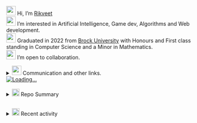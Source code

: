 <img src="https://user-images.githubusercontent.com/62815232/196769521-ef4fb24b-e8d9-4a27-ae4a-e0dc1bd1d2fe.png" width=25/> Hi, I’m <a href="https://www.google.com/search?q=rikveet">Rikveet</a>  
<img src="https://user-images.githubusercontent.com/62815232/196764085-3b4a74b8-fb97-453e-9915-715d53105bb0.png" width=25/> I’m interested in Artificial Intelligence, Game dev, Algorithms and Web development.  
<a href="https://youtube.com/clip/UgkxVoZYXwSF9ptSY4W_8jLttRR8ueTUXwj1"><img src="https://user-images.githubusercontent.com/62815232/196762888-af6f29c9-d3cb-4ca6-9cd4-bd2849f8a8d2.png" width=25/></a> Graduated in 2022 from [Brock University](https://brocku.ca/) with Honours and First class standing in Computer Science and a Minor in Mathematics.  
<img src="https://user-images.githubusercontent.com/62815232/196769387-77dc01d3-a4f8-4051-a2ae-a872232556a3.png" width=25/> I’m open to collaboration.  
<details>
<summary> <img src="https://user-images.githubusercontent.com/62815232/196763992-f6158f49-0dfa-4702-b4e7-fcaade8b73dc.png" width=25/> Communication and other links. </summary>
    <table>
        <td>
            <a href="mailto:rikveetsinghhayer@gmail.com">
                <img src='https://img.shields.io/badge/Gmail-D14836?style=for-the-badge&logo=gmail&logoColor=white' />
            </a>
        </td>
        <td>
            <a href="https://www.linkedin.com/in/rikveet-hayer/">
                <img src='https://img.shields.io/badge/LinkedIn-0077B5?style=for-the-badge&logo=linkedin&logoColor=white' />
            </a>
        </td>
        <td>
            <a href="https://rikveet.github.io/">
                <img src='https://img.shields.io/badge/website-000000?style=for-the-badge&logo=About.me&logoColor=white'/>
            </a>
        </td>
        <td>
            <a href="https://discord.gg/jQWZcMrAWj">
                <img src='https://img.shields.io/badge/Discord-5865F2?style=for-the-badge&logo=discord&logoColor=white' />
            </a> 
        </td>
        <td>
            <a href="https://open.kattis.com/users/rikveet">
                <img src='https://user-images.githubusercontent.com/62815232/196786782-e2677dd2-ac0f-4e79-bf20-49fdb475f550.jpeg' width=40 />
            </a>
        </td>
        <td>
            <a href="https://github.com/Rikveet/Rikveet/files/10297606/Resume.pdf">
                <img src='https://user-images.githubusercontent.com/62815232/209411078-25b0a549-e08c-49e4-89f3-56c41f84ac01.png' width=40 />
            </a>
        </td>
    </table>
</details>

<a href="https://github.com/Rikveet?tab=repositories">
  <img align="center" alt='Loading...' src="https://github-readme-stats-fork-akd2.vercel.app/api/top-langs/?username=rikveet&layout=compact&langs_count=20&theme=midnight-purple&exclude_repo=github-readme-stats-fork&hide=cmake,ShaderLab,HLSL,Mathematica"/>
</a>
</br></br>
<details>
    <summary> <img src='https://user-images.githubusercontent.com/62815232/211084275-1740136f-472a-42b6-bec7-f6dd4d59f9d2.png' width=20/> Repo Summary</summary>
    <img align="center" src="https://github-readme-stats-fork-akd2.vercel.app/api?username=rikveet&show_icons=true&theme=midnight-purple&count_private=true" />
    </br>
    <img align='center' src='https://komarev.com/ghpvc/?username=Rikveet&style=flat-square&color=blueviolet'/>
</details>

## 
<details>
<summary> <img src='https://user-images.githubusercontent.com/62815232/211084404-f1c21d43-2f00-4fe7-a3e1-139bc5c9b657.png' width=20/> Recent activity </summary>

<!--START_SECTION:activity-->

<!--END_SECTION:activity-->

</details>
